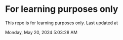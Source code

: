 # For learning purposes only
This repo is for learning purposes only.
Last updated at

Monday, May 20, 2024 5:03:28 AM

